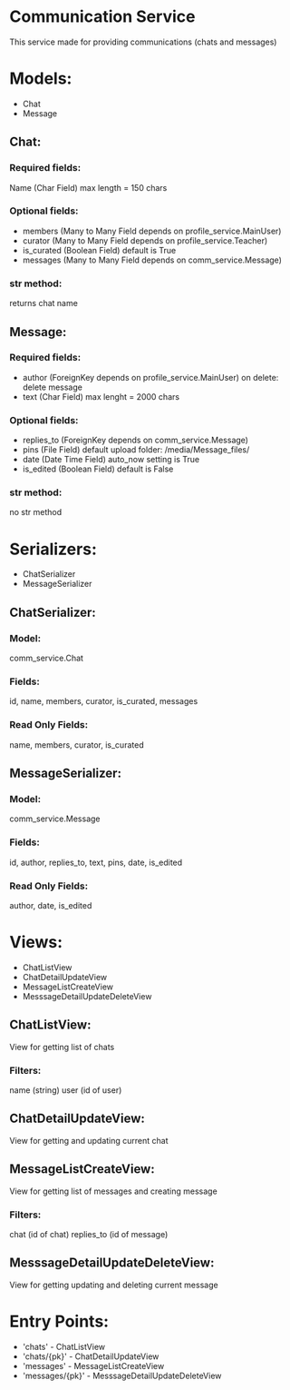 # Communication Service
This service made for providing communications (chats and messages)

# Models:

- Chat
- Message

## Chat:

### Required fields: 

Name (Char Field) max length = 150 chars

### Optional fields:

- members (Many to Many Field depends on profile_service.MainUser) 
- curator (Many to Many Field depends on profile_service.Teacher)
- is_curated (Boolean Field) default is True
- messages (Many to Many Field depends on comm_service.Message)

### str method: 

returns chat name

## Message:

### Required fields: 

- author (ForeignKey depends on profile_service.MainUser) on delete: delete message
- text (Char Field) max lenght = 2000 chars

### Optional fields:

- replies_to (ForeignKey depends on comm_service.Message)
- pins (File Field) default upload folder: /media/Message_files/
- date (Date Time Field) auto_now setting is True
- is_edited (Boolean Field) default is False

### str method: 

no str method

# Serializers:

- ChatSerializer
- MessageSerializer

## ChatSerializer:

### Model: 
comm_service.Chat

### Fields:
id, name, members, curator, is_curated, messages

### Read Only Fields:
name, members, curator, is_curated

## MessageSerializer:

### Model: 
comm_service.Message

### Fields:
id, author, replies_to, text, pins, date, is_edited

### Read Only Fields:
author, date, is_edited

# Views:

- ChatListView
- ChatDetailUpdateView
- MessageListCreateView
- MesssageDetailUpdateDeleteView

## ChatListView:
View for getting list of chats

### Filters: 
name (string)
user (id of user)

## ChatDetailUpdateView:
View for getting and updating current chat

## MessageListCreateView:
View for getting list of messages and creating message

### Filters: 
chat (id of chat)
replies_to (id of message)

## MesssageDetailUpdateDeleteView:
View for getting updating and deleting current message

# Entry Points:
- 'chats' - ChatListView
- 'chats/{pk}' - ChatDetailUpdateView
- 'messages' - MessageListCreateView
- 'messages/{pk}' - MesssageDetailUpdateDeleteView